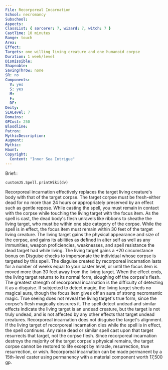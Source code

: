 ```yaml
---
File: Recorporeal Incarnation
School: necromancy
Subschool: 
Aspects: 
ClassList: { sorcerer: 7, wizard: 7, witch: 7 }
CastTime: 10 minutes
Range: touch
Area: 
Effect: 
Targets: one willing living creature and one humanoid corpse
Duration: 1 week/level
Dismissible: 
Shapeable: 
SavingThrow: none
SR: no
Components:
  V: yes
  S: yes
  M: 
  F: 
  DF: 
Deity: 
SLALevel: 7
Domains: 
GPCost: 250
Bloodline: 
Patron: 
MythicDescription: 
Augment: 
Mythic: 
Haunt: 
Copyright:
  Content: "Inner Sea Intrigue"
---
```

Brief:: 

```dataviewjs
customJS.Spell.printWiki(dv)
```

Recorporeal incarnation effectively replaces the target living creature's body with that of the target corpse. The target corpse must be fresh-either dead for no more than 24 hours or appropriately preserved by an effect such as gentle repose. While casting the spell, you must remain in contact with the corpse while touching the living target with the focus item. As the spell is cast, the dead body's flesh unravels like ribbons to sheathe the living target, who must be within one size category of the corpse. While the spell is in effect, the focus item must remain within 30 feet of the target living creature.  The living target gains the physical appearance and size of the corpse, and gains its abilities as defined in alter self as well as any immunities, weapon proficiencies, weaknesses, and spell resistance the dead target had while living. The living target gains a +20 circumstance bonus on Disguise checks to impersonate the individual whose corpse is targeted by this spell. The disguise created by recorporeal incarnation lasts for a number of weeks equal to your caster level, or until the focus item is moved more than 30 feet away from the living target. When the effect ends, the living target returns to its normal form, sloughing off the corpse's flesh.  The greatest strength of recorporeal incarnation is the difficulty of detecting it as a disguise. If subjected to detect magic, the living target sheds no magical aura, though the focus item gives off an aura of strong necromantic magic. True seeing does not reveal the living target's true form, since the corpse's flesh magically obscures it. The spell detect undead and similar effects indicate the living target is an undead creature, but the target is not truly undead, and is not affected by any other effects that target undead creatures. Recorporeal incarnation does not disguise the target's alignment.  If the living target of recorporeal incarnation dies while the spell is in effect, the spell continues. Any raise dead or similar spell cast upon that target resurrects that target, not the corpse flesh. Since recorporeal incarnation destroys the majority of the target corpse's physical remains, the target corpse cannot be restored to life except by miracle, resurrection, true resurrection, or wish.  Recorporeal incarnation can be made permanent by a 15th-level caster using permanency with a material component worth 17,500 gp.
